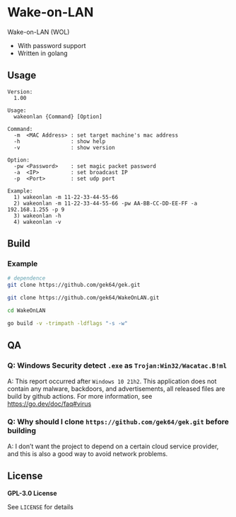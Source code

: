# Wake-on-LAN
Wake-on-LAN (WOL)
- With password support
- Written in golang 

## Usage
```
Version:
  1.00

Usage:
  wakeonlan {Command} [Option]

Command:
  -m  <MAC Address> : set target machine's mac address
  -h                : show help
  -v                : show version

Option:
  -pw <Password>    : set magic packet password
  -a  <IP>          : set broadcast IP
  -p  <Port>        : set udp port

Example:
  1) wakeonlan -m 11-22-33-44-55-66
  2) wakeonlan -m 11-22-33-44-55-66 -pw AA-BB-CC-DD-EE-FF -a 192.168.1.255 -p 9
  3) wakeonlan -h
  4) wakeonlan -v
```

## Build
### Example
```sh
# dependence
git clone https://github.com/gek64/gek.git

git clone https://github.com/gek64/WakeOnLAN.git

cd WakeOnLAN

go build -v -trimpath -ldflags "-s -w"
```

## QA

### Q: Windows Security detect `.exe` as `Trojan:Win32/Wacatac.B!ml`
A: This report occurred after `Windows 10 21h2`. This application does not contain any malware, backdoors, and advertisements, all released files are build by github actions. For more information, see https://go.dev/doc/faq#virus

### Q: Why should I clone `https://github.com/gek64/gek.git` before building
A: I don’t want the project to depend on a certain cloud service provider, and this is also a good way to avoid network problems.


## License

**GPL-3.0 License**

See `LICENSE` for details

